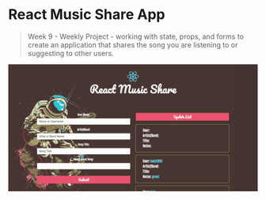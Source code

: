 # React Music Share App
> Week 9 - Weekly Project - working with state, props, and forms to create an application that shares the song you are listening to or suggesting to other users.

![](screenshot.png)
